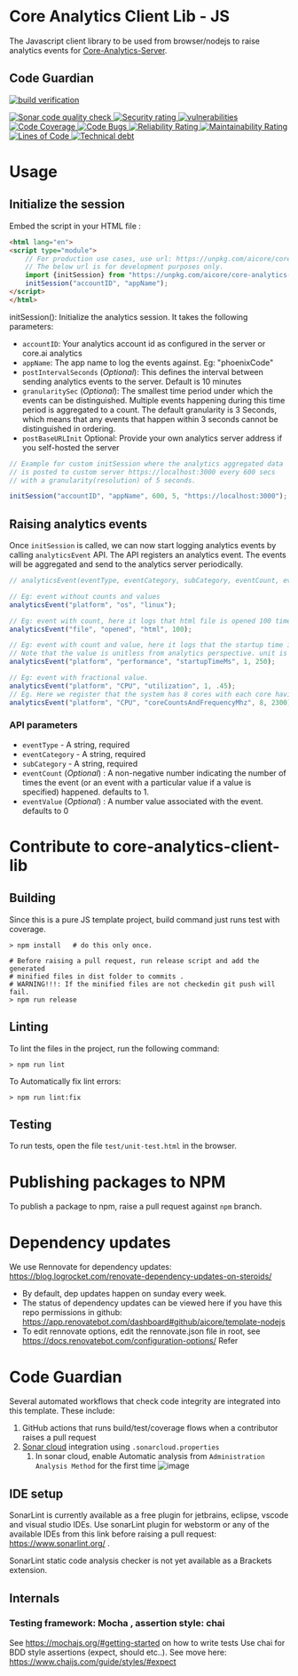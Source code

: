 # Core Analytics Client Lib - JS
The Javascript client library to be used from browser/nodejs to raise analytics
events for [Core-Analytics-Server](https://github.com/aicore/Core-Analytics-Server).

## Code Guardian
[![<app> build verification](https://github.com/aicore/core-analytics-client-lib/actions/workflows/build_verify.yml/badge.svg)](https://github.com/aicore/core-analytics-client-lib/actions/workflows/build_verify.yml)

<a href="https://sonarcloud.io/summary/new_code?id=aicore_core-analytics-client-lib">
  <img src="https://sonarcloud.io/api/project_badges/measure?project=aicore_core-analytics-client-lib&metric=alert_status" alt="Sonar code quality check" />
  <img src="https://sonarcloud.io/api/project_badges/measure?project=aicore_core-analytics-client-lib&metric=security_rating" alt="Security rating" />
  <img src="https://sonarcloud.io/api/project_badges/measure?project=aicore_core-analytics-client-lib&metric=vulnerabilities" alt="vulnerabilities" />
  <img src="https://sonarcloud.io/api/project_badges/measure?project=aicore_core-analytics-client-lib&metric=coverage" alt="Code Coverage" />
  <img src="https://sonarcloud.io/api/project_badges/measure?project=aicore_core-analytics-client-lib&metric=bugs" alt="Code Bugs" />
  <img src="https://sonarcloud.io/api/project_badges/measure?project=aicore_core-analytics-client-lib&metric=reliability_rating" alt="Reliability Rating" />
  <img src="https://sonarcloud.io/api/project_badges/measure?project=aicore_core-analytics-client-lib&metric=sqale_rating" alt="Maintainability Rating" />
  <img src="https://sonarcloud.io/api/project_badges/measure?project=aicore_core-analytics-client-lib&metric=ncloc" alt="Lines of Code" />
  <img src="https://sonarcloud.io/api/project_badges/measure?project=aicore_core-analytics-client-lib&metric=sqale_index" alt="Technical debt" />
</a>

# Usage

## Initialize the session
Embed the script in your HTML file : 
```html
<html lang="en">
<script type="module">
    // For production use cases, use url: https://unpkg.com/aicore/core-analytics-client-lib/dist/analytics.min.js
    // The below url is for development purposes only.
    import {initSession} from "https://unpkg.com/aicore/core-analytics-client-lib/src/analytics.js";
    initSession("accountID", "appName");
</script>
</html>
```

initSession(): Initialize the analytics session. It takes the following parameters:

* `accountID`: Your analytics account id as configured in the server or core.ai analytics
* `appName`: The app name to log the events against. Eg: "phoenixCode"
* `postIntervalSeconds` (_Optional_): This defines the interval between sending analytics events to the server. Default is 10 minutes
* `granularitySec` (_Optional_): The smallest time period under which the events can be distinguished. Multiple
events happening during this time period is aggregated to a count. The default granularity is 3 Seconds, which means
that any events that happen within 3 seconds cannot be distinguished in ordering.
* `postBaseURLInit` Optional: Provide your own analytics server address if you self-hosted the server

```javascript
// Example for custom initSession where the analytics aggregated data 
// is posted to custom server https://localhost:3000 every 600 secs
// with a granularity(resolution) of 5 seconds.

initSession("accountID", "appName", 600, 5, "https://localhost:3000");
```

## Raising analytics events
Once `initSession` is called, we can now start logging analytics events by calling `analyticsEvent` API.
The API registers an analytics event. The events will be aggregated and send to the analytics server periodically.

```javascript
// analyticsEvent(eventType, eventCategory, subCategory, eventCount, eventValue);

// Eg: event without counts and values
analyticsEvent("platform", "os", "linux");

// Eg: event with count, here it logs that html file is opened 100 times
analyticsEvent("file", "opened", "html", 100);

// Eg: event with count and value, here it logs that the startup time is 250 milliseconds. 
// Note that the value is unitless from analytics perspective. unit is deduced from subCategory name
analyticsEvent("platform", "performance", "startupTimeMs", 1, 250);

// Eg: event with fractional value.
analyticsEvent("platform", "CPU", "utilization", 1, .45);
// Eg. Here we register that the system has 8 cores with each core having 2300MHz frequency.
analyticsEvent("platform", "CPU", "coreCountsAndFrequencyMhz", 8, 2300);
```
### API parameters
* `eventType` - A string, required
* `eventCategory` - A string, required
* `subCategory` - A string, required
* `eventCount` (_Optional_) : A non-negative number indicating the number of times the event (or an event with a
particular value if a value is specified) happened. defaults to 1.
* `eventValue` (_Optional_) : A number value associated with the event. defaults to 0

# Contribute to core-analytics-client-lib

## Building
Since this is a pure JS template project, build command just runs test with coverage.
```shell
> npm install   # do this only once.

# Before raising a pull request, run release script and add the generated
# minified files in dist folder to commits .
# WARNING!!!: If the minified files are not checkedin git push will fail. 
> npm run release
```

## Linting
To lint the files in the project, run the following command:
```shell
> npm run lint
```
To Automatically fix lint errors:
```shell
> npm run lint:fix
```

## Testing
To run tests, open the file `test/unit-test.html` in the browser.

# Publishing packages to NPM
To publish a package to npm, raise a pull request against `npm` branch.

# Dependency updates
  We use Rennovate for dependency updates: https://blog.logrocket.com/renovate-dependency-updates-on-steroids/
  * By default, dep updates happen on sunday every week.
  * The status of dependency updates can be viewed here if you have this repo permissions in github: https://app.renovatebot.com/dashboard#github/aicore/template-nodejs
  * To edit rennovate options, edit the rennovate.json file in root, see https://docs.renovatebot.com/configuration-options/
  Refer 
  
# Code Guardian
Several automated workflows that check code integrity are integrated into this template.
These include:
1. GitHub actions that runs build/test/coverage flows when a contributor raises a pull request
2. [Sonar cloud](https://sonarcloud.io/) integration using `.sonarcloud.properties`
   1. In sonar cloud, enable Automatic analysis from `Administration
      Analysis Method` for the first time ![image](https://user-images.githubusercontent.com/5336369/148695840-65585d04-5e59-450b-8794-54ca3c62b9fe.png)

## IDE setup
SonarLint is currently available as a free plugin for jetbrains, eclipse, vscode and visual studio IDEs.
Use sonarLint plugin for webstorm or any of the available
IDEs from this link before raising a pull request: https://www.sonarlint.org/ .

SonarLint static code analysis checker is not yet available as a Brackets
extension.

## Internals
### Testing framework: Mocha , assertion style: chai
 See https://mochajs.org/#getting-started on how to write tests
 Use chai for BDD style assertions (expect, should etc..). See move here: https://www.chaijs.com/guide/styles/#expect
